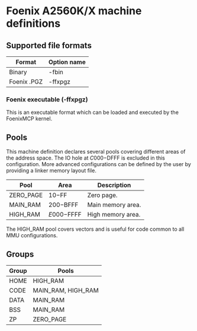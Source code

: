 # Foenix A2560K/X machine definitions

## Supported file formats
| Format | Option name |
|---|---|
| Binary | -fbin |
| Foenix .PGZ | -ffxpgz |

### Foenix executable (-ffxpgz)

This is an executable format which can be loaded and executed by the FoenixMCP kernel.

## Pools
This machine definition declares several pools covering different areas of the address space. The IO hole at $C000-$DFFF is excluded in this configuration. More advanced configurations can be defined by the user by providing a linker memory layout file.

| Pool | Area | Description |
|---|---|---|
| ZERO_PAGE | $10-$FF | Zero page. |
| MAIN_RAM | $200-$BFFF | Main memory area. |
| HIGH_RAM | $E000-$FFFF | High memory area. |

The HIGH_RAM pool covers vectors and is useful for code common to all MMU configurations.

## Groups

| Group | Pools |
|---|---|
| HOME | HIGH_RAM |
| CODE | MAIN_RAM, HIGH_RAM |
| DATA | MAIN_RAM |
| BSS | MAIN_RAM |
| ZP| ZERO_PAGE |